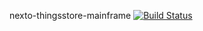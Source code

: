 nexto-thingsstore-mainframe [![Build Status](https://travis-ci.com/emiliodallatorre/nexto-thingsstore-mainframe.svg?token=tauFowEHpRVRidybDt6P&branch=testing)](https://travis-ci.com/emiliodallatorre/nexto-thingsstore-mainframe)
